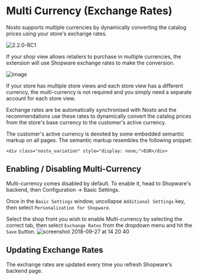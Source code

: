 # Multi Currency \(Exchange Rates\)

Nosto supports multiple currencies by dynamically converting the catalog prices using your store's exchange rates.

![2.2.0-RC1](https://img.shields.io/badge/nosto-2.2.0-red.svg)

If your shop view allows retailers to purchase in multiple currencies, the extension will use Shopware exchange rates to make the conversion.

![image](https://user-images.githubusercontent.com/2778820/46143469-bbe91b80-c262-11e8-8ed9-fc33d7e1abdc.png)

If your store has multiple store views and each store view has a different currency, the multi-currency is not required and you simply need a separate account for each store view.

Exchange rates are be automatically synchronised with Nosto and the recommendations use these rates to dynamically convert the catalog prices from the store's base currency to the customer's active currency.

The customer's active currency is denoted by some embedded semantic markup on all pages. The semantic markup resembles the following snippet:

```text
<div class="nosto_variation" style="display: none;">EUR</div>
```

## Enabling / Disabling Multi-Currency

Multi-currency comes disabled by default. To enable it, head to Shopware's backend, then Configuration -&gt; Basic Settings.

Once in the `Basic Settings` window, uncollapse `Additional Settings` key, then select `Personalization for Shopware`.

Select the shop front you wish to enable Multi-currency by selecting the correct tab, then select `Exchange Rates` from the dropdown menu and hit the `Save` button. ![screenshot 2018-09-27 at 14 20 40](https://user-images.githubusercontent.com/2778820/46143286-28174f80-c262-11e8-9811-b4011f0b1dd2.png)

## Updating Exchange Rates

The exchange rates are updated every time you refresh Shopware's backend page.

